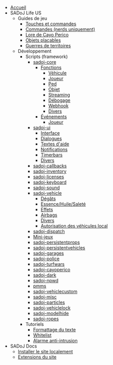 * [Accueil](/ "Accueil")
* SADoJ Life US
  * Guides de jeu
    * [Touches et commandes](life/guides/keys.md "Touches et commandes")
    * [Commandes (nerds uniquement)](life/guides/commands.md "Commandes (nerds uniquement)")
    * [Lore de Cayo Perico](life/guides/cayoperico.md "Lore de Cayo Perico")
    * [Objets plaçables](life/guides/placeableprops.md "Objets plaçables")
    * [Guerres de territoires](life/guides/turfwars.md "Guerres de territoires")
  * Développement
    * Scripts (framework)
      * [sadoj-core](life/dev/framework/sadoj-core/index.md "sadoj-core")
        * [Fonctions](life/dev/framework/sadoj-core/function/index.md "Fonctions")
          * [Véhicule](life/dev/framework/sadoj-core/function/vehicle.md "Véhicule")
          * [Joueur](life/dev/framework/sadoj-core/function/player.md "Joueur")
          * [Ped](life/dev/framework/sadoj-core/function/ped.md "Ped")
          * [Objet](life/dev/framework/sadoj-core/function/objet.md "Objet")
          * [Streaming](life/dev/framework/sadoj-core/function/streaming.md "Streaming")
          * [Débogage](life/dev/framework/sadoj-core/function/debug.md "Débogage")
          * [Webhook](life/dev/framework/sadoj-core/function/webhook.md "Webhook")
          * [Divers](life/dev/framework/sadoj-core/function/misc.md "Divers")
        * [Événements](life/dev/framework/sadoj-core/events/index.md "Événements")
          * [Joueur](life/dev/framework/sadoj-core/events/player.md "Joueur")
      * [sadoj-ui](life/dev/framework/sadoj-ui/index.md "sadoj-ui")
        * [Interface](life/dev/framework/sadoj-ui/hud.md "Interface")
        * [Dialogues](life/dev/framework/sadoj-ui/dialogue.md "Dialogues")
        * [Textes d'aide](life/dev/framework/sadoj-ui/helptext.md "Textes d'aide")
        * [Notifications](life/dev/framework/sadoj-ui/notification.md "Notifications")
        * [Timerbars](life/dev/framework/sadoj-ui/timerbars.md "Timerbars")
        * [Divers](life/dev/framework/sadoj-ui/misc.md "Divers")
      * [sadoj-callbacks](life/dev/framework/sadoj-callbacks.md "sadoj-callbacks")
      * [sadoj-inventory](life/dev/framework/sadoj-inventory.md "sadoj-inventory")
      * [sadoj-licenses](life/dev/framework/sadoj-licenses.md "sadoj-licenses")
      * [sadoj-keyboard](life/dev/framework/sadoj-keyboard.md "sadoj-keyboard")
      * [sadoj-sound](life/dev/framework/sadoj-sound.md "sadoj-sound")
      * [sadoj-vehicle](life/dev/framework/sadoj-vehicle/index.md "sadoj-vehicle")
        * [Dégâts](life/dev/framework/sadoj-vehicle/damage.md "Dégâts")
        * [Essence/Huile/Saleté](life/dev/framework/sadoj-vehicle/fuel_oil_dirt.md "Essence/Huile/Saleté")
        * [Effets](life/dev/framework/sadoj-vehicle/effects.md "Effets")
        * [Airbags](life/dev/framework/sadoj-vehicle/airbags.md "Airbags")
        * [Divers](life/dev/framework/sadoj-vehicle/misc.md "Divers")
        * [Autorisation des véhicules local](life/dev/framework/sadoj-vehicle/localvehiclepermission.md "Autorisation des véhicules local")
      * [sadoj-dispatch](life/dev/framework/sadoj-dispatch.md "sadoj-dispatch")
      * [Mini-jeux](life/dev/framework/minigames.md "Mini-jeux")
      * [sadoj-persistentprops](life/dev/framework/sadoj-persistentprops.md "sadoj-persistentprops")
      * [sadoj-persistentvehicles](life/dev/framework/sadoj-persistentvehicles.md "sadoj-persistentvehicles")
      * [sadoj-garages](life/dev/framework/sadoj-garages.md "sadoj-garages")
      * [sadoj-police](life/dev/framework/sadoj-police.md "sadoj-police")
      * [sadoj-turfwars](life/dev/framework/sadoj-turfwars.md "sadoj-turfwars")
      * [sadoj-cayoperico](life/dev/framework/sadoj-cayoperico.md "sadoj-cayoperico")
      * [sadoj-dark](life/dev/framework/sadoj-dark.md "sadoj-dark")
      * [sadoj-npwd](life/dev/framework/sadoj-npwd.md "sadoj-npwd")
      * [pmms](life/dev/framework/pmms.md "pmms")
      * [sadoj-vehiclecustom](life/dev/framework/sadoj-vehiclecustom.md "sadoj-vehiclecustom")
      * [sadoj-misc](life/dev/framework/sadoj-misc.md "sadoj-misc")
      * [sadoj-particles](life/dev/framework/sadoj-particles.md "sadoj-particles")
      * [sadoj-vehiclelock](life/dev/framework/sadoj-vehiclelock.md "sadoj-vehiclelock")
      * [sadoj-modelhide](life/dev/framework/sadoj-modelhide.md "sadoj-modelhide")
      * [sadoj-ropes](life/dev/framework/sadoj-ropes.md "sadoj-ropes")
    * Tutoriels
      * [Formattage du texte](https://wiki.rage.mp/index.php?title=Fonts_and_Colors "Formattage du texte")
      * [Whitelist](life/dev/tutorials/whitelist.md "Whitelist")
      * [Alarme anti-intrusion](life/dev/tutorials/sadoj-motiondetector.md "Alarme anti-intrusion")
* SADoJ Docs
  * [Installer le site localement](sadoj-docs/install.md)
  * [Extensions du site](sadoj-docs/extensions.md)
